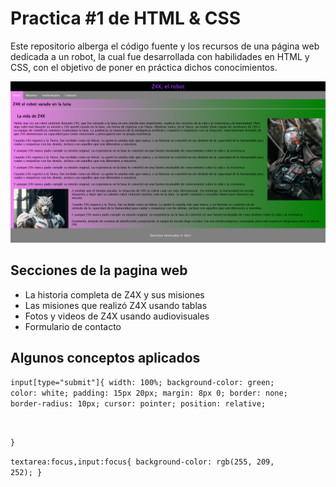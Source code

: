 <h1>Practica #1 de HTML & CSS</h1>
<p>
Este repositorio alberga el código fuente y los recursos de una página web dedicada a un robot, la cual fue desarrollada con habilidades en HTML y CSS, con el objetivo de poner en práctica dichos conocimientos.
</p>

[![](https://github.com/Gera-Desarrollador-web/PRACTICA1-HTML-CSS/blob/master/assets/img/README.png?raw=true)](https://github.com/Gera-Desarrollador-web/PRACTICA1-HTML-CSS/blob/master/assets/img/README.png?raw=true)

<h2>Secciones de la pagina web</h2>
<ul>
<li>La historia completa de Z4X y sus misiones</li>
<li>Las misiones que realizó Z4X usando tablas</li>
<li>Fotos y videos de Z4X usando audiovisuales</li>
<li>Formulario de contacto</li>
</ul>

<h2>Algunos conceptos aplicados</h2>

<code>input[type="submit"]{
    width: 100%;
    background-color: green;
    color: white;
    padding: 15px 20px;
    margin: 8px 0;
    border: none;
    border-radius: 10px;
    cursor: pointer;
    position: relative;
    
}</code>

<code>textarea:focus,input:focus{
    background-color: rgb(255, 209, 252);
}</code>

